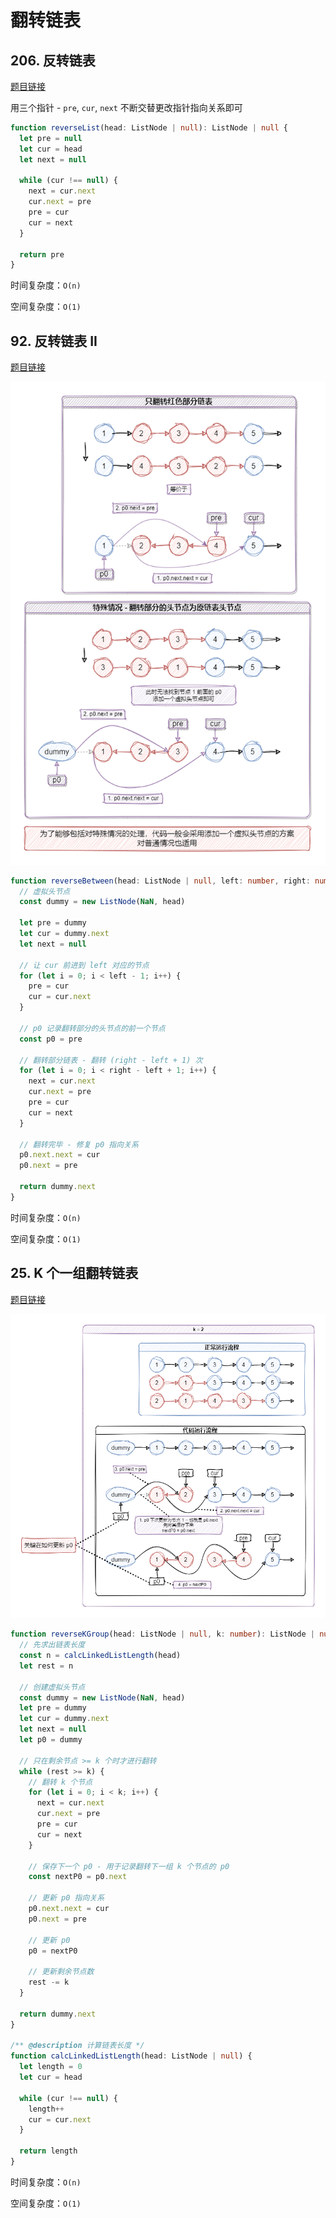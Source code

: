 # 翻转链表

## 206. 反转链表

[题目链接](https://leetcode.cn/problems/reverse-linked-list/description/)

用三个指针 - `pre`, `cur`, `next` 不断交替更改指针指向关系即可

```TypeScript
function reverseList(head: ListNode | null): ListNode | null {
  let pre = null
  let cur = head
  let next = null

  while (cur !== null) {
    next = cur.next
    cur.next = pre
    pre = cur
    cur = next
  }

  return pre
}
```

时间复杂度：`O(n)`

空间复杂度：`O(1)`

## 92. 反转链表 II

[题目链接](https://leetcode.cn/problems/reverse-linked-list-ii/)

![92_反转链表_II](images/92_反转链表_II.png)

```TypeScript
function reverseBetween(head: ListNode | null, left: number, right: number): ListNode | null {
  // 虚拟头节点
  const dummy = new ListNode(NaN, head)

  let pre = dummy
  let cur = dummy.next
  let next = null

  // 让 cur 前进到 left 对应的节点
  for (let i = 0; i < left - 1; i++) {
    pre = cur
    cur = cur.next
  }

  // p0 记录翻转部分的头节点的前一个节点
  const p0 = pre

  // 翻转部分链表 - 翻转 (right - left + 1) 次
  for (let i = 0; i < right - left + 1; i++) {
    next = cur.next
    cur.next = pre
    pre = cur
    cur = next
  }

  // 翻转完毕 - 修复 p0 指向关系
  p0.next.next = cur
  p0.next = pre

  return dummy.next
}
```

时间复杂度：`O(n)`

空间复杂度：`O(1)`

## 25. K 个一组翻转链表

[题目链接](https://leetcode.cn/problems/reverse-nodes-in-k-group/)

![25_K个一组翻转链表](images/25_K个一组翻转链表.png)

```TypeScript
function reverseKGroup(head: ListNode | null, k: number): ListNode | null {
  // 先求出链表长度
  const n = calcLinkedListLength(head)
  let rest = n

  // 创建虚拟头节点
  const dummy = new ListNode(NaN, head)
  let pre = dummy
  let cur = dummy.next
  let next = null
  let p0 = dummy

  // 只在剩余节点 >= k 个时才进行翻转
  while (rest >= k) {
    // 翻转 k 个节点
    for (let i = 0; i < k; i++) {
      next = cur.next
      cur.next = pre
      pre = cur
      cur = next
    }

    // 保存下一个 p0 - 用于记录翻转下一组 k 个节点的 p0
    const nextP0 = p0.next

    // 更新 p0 指向关系
    p0.next.next = cur
    p0.next = pre

    // 更新 p0
    p0 = nextP0

    // 更新剩余节点数
    rest -= k
  }

  return dummy.next
}

/** @description 计算链表长度 */
function calcLinkedListLength(head: ListNode | null) {
  let length = 0
  let cur = head

  while (cur !== null) {
    length++
    cur = cur.next
  }

  return length
}
```

时间复杂度：`O(n)`

空间复杂度：`O(1)`
